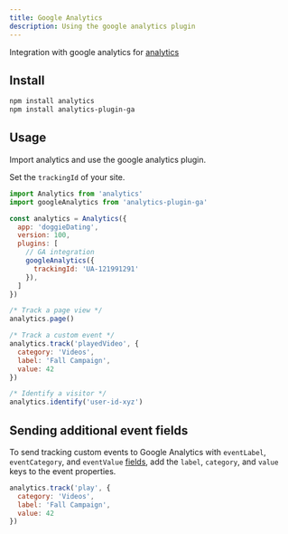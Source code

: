```yaml
---
title: Google Analytics
description: Using the google analytics plugin
---
```


Integration with google analytics for [analytics](https://www.npmjs.com/package/analytics)

## Install

```bash
npm install analytics
npm install analytics-plugin-ga
```

## Usage

Import analytics and use the google analytics plugin.

Set the `trackingId` of your site.

```js
import Analytics from 'analytics'
import googleAnalytics from 'analytics-plugin-ga'

const analytics = Analytics({
  app: 'doggieDating',
  version: 100,
  plugins: [
    // GA integration
    googleAnalytics({
      trackingId: 'UA-121991291'
    }),
  ]
})

/* Track a page view */
analytics.page()

/* Track a custom event */
analytics.track('playedVideo', {
  category: 'Videos',
  label: 'Fall Campaign',
  value: 42
})

/* Identify a visitor */
analytics.identify('user-id-xyz')
```

## Sending additional event fields

To send tracking custom events to Google Analytics with `eventLabel`, `eventCategory`, and `eventValue` [fields](https://developers.google.com/analytics/devguides/collection/analyticsjs/events#event_fields), add the `label`, `category`, and `value` keys to the event properties.

```js
analytics.track('play', {
  category: 'Videos',
  label: 'Fall Campaign',
  value: 42
})
```
